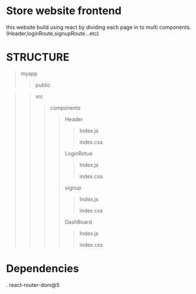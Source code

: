 # Store website frontend 

this website build using react  by dividing each page in to multi components. (Header,loginRoute,signupRoute...etc)

# STRUCTURE

>myapp
>>public

>>src
>>>components
>>>>Header
>>>>>Index.js
>>>>>
>>>>>index.css
>>>>>
>>>>>
>>>>LoginRotue
>>>>>Index.js
>>>>>
>>>>>index.css
>>>>>
>>>>signup
>>>>>Index.js
>>>>>
>>>>>index.css
>>>>>
>>>>
>>>>DashBoard
>>>>
>>>>>Index.js
>>>>>
>>>>>index.css
>>>>>


# Dependencies 

. react-router-dom@5